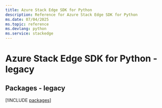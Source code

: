 ```yaml
---
title: Azure Stack Edge SDK for Python
description: Reference for Azure Stack Edge SDK for Python
ms.date: 07/04/2025
ms.topic: reference
ms.devlang: python
ms.service: stackedge
---
```

# Azure Stack Edge SDK for Python - legacy
## Packages - legacy
[!INCLUDE [packages](stack-edge-index.md)]